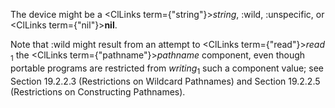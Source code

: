  The device might be a <ClLinks  term={"string"}><i>string</i></ClLinks>, :wild, :unspecific, or <ClLinks  term={"nil"}><b>nil</b></ClLinks>. 



Note that :wild might result from an attempt to <ClLinks  term={"read"}><i>read</i></ClLinks> <sub>1</sub> the <ClLinks  term={"pathname"}><i>pathname</i></ClLinks> component, even though portable programs are restricted from *writing*<sub>1</sub> such a component value; see Section 19.2.2.3 (Restrictions on Wildcard Pathnames) and Section 19.2.2.5 (Restrictions on Constructing Pathnames). 



